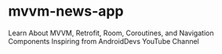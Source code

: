 # mvvm-news-app
Learn About MVVM, Retrofit, Room, Coroutines, and Navigation Components Inspiring from AndroidDevs YouTube Channel

